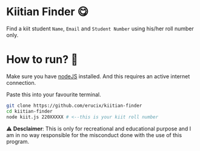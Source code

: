 # Kiitian Finder 😋
Find a kiit student `Name`, `Email` and `Student Number` using his/her roll number only.

# How to run? 🤨

Make sure you have <a href="https://nodejs.org/en">nodeJS</a> installed. And this requires an active internet connection.

Paste this into your favourite terminal.
```bash
git clone https://github.com/erucix/kiitian-finder
cd kiitian-finder
node kiit.js 220XXXXX # <--this is your kiit roll number
```

⚠️ **Desclaimer**: This is only for recreational and educational purpose and I am in no way responsible for the misconduct done with the use of this program.
